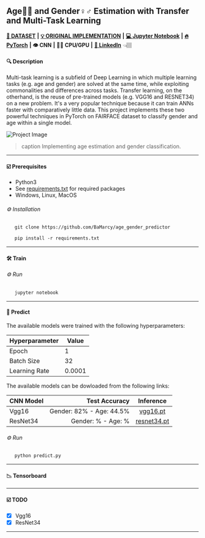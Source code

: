 ## Age👶👴 and Gender♀️♂️ Estimation with Transfer and Multi-Task Learning
 
[**💾 DATASET**](https://github.com/joojs/fairface) **|** [**💡 ORIGINAL IMPLEMENTATION**](https://github.com/dchen236/FairFace) **|** [**💻 Jupyter Notebook**](https://jupyter.org/install) **|** [**🔥 PyTorch**](https://pytorch.org/get-started/locally/) **|** **👁 CNN** **|** **💪🏽 CPU/GPU** **|**  [**🔗 LinkedIn**](https://www.linkedin.com/in/marcellbalogh) 👈🏽
#### 🔍 Description
Multi-task learning is a subfield of Deep Learning in which multiple learning tasks (e.g. age and gender) are solved at the same time, while exploiting commonalities and differences across tasks. Transfer learning, on the otherhand, is the reuse of pre-trained models (e.g. VGG16 and RESNET34) on a new problem. It's a very popular technique because it can train ANNs faster with comparatively little data. This project implements these two powerful techniques in PyTorch on FAIRFACE dataset to classify gender and age within a single model.

![Project Image](project-image-url)
> caption Implementing age estimation and gender classification.
---
#### ☑️ Prerequisites
- Python3
- See [requirements.txt](requirements.txt) for required packages
- Windows, Linux, MacOS

###### ⚙️ Installation
```html
   git clone https://github.com/BaMarcy/age_gender_predictor
```
```html
   pip install -r requirements.txt
```
---
#### 🛠️ Train
###### ⚙️ Run
```html
   jupyter notebook
```
---
#### 💊 Predict
The available models were trained with the following hyperparameters:

Hyperparameter  | Value
------------- | -------------
Epoch | 1
Batch Size | 32
Learning Rate | 0.0001

The available models can be dowloaded from the following links:

CNN Model | Test Accuracy | Inference
| :--- | ---: | :---:
Vgg16  | Gender: 82% - Age: 44.5% | [vgg16.pt](inferences/vgg16.pt)
ResNet34  | Gender: % - Age: %| [resnet34.pt](inferences/resnet34.pt)

###### ⚙️ Run
```html
   python predict.py
```
---
#### 📉 Tensorboard
---
#### ☑️ TODO
- [x] Vgg16
- [x] ResNet34
---
